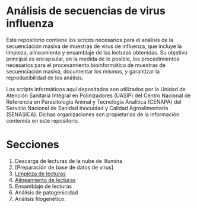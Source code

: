 # Análisis de secuencias de virus influenza
Este repositorio contiene los scripts necesarios para el análisis de la secuenciación masiva de muestras de virus de influenza, que incluye la limpieza, alineamiento y ensamblaje de las lecturas obtenidas. Su objetivo principal es encapsular, en la medida de lo posible, los procedimientos necesarios para el procesamiento bioinformático de muestras de secuenciación masiva, documentar los mismos, y garantizar la reproducibilidad de los análisis.  

Los scripts informáticos aquí depositados son utilizados por la Unidad de Atención Sanitaria Integral en Polinizadores (UASIP) del Centro Nacional de Referencia en Parasitología Animal y Tecnología Analítica (CENAPA) del Servicio Nacional de Sanidad Inocuidad y Calidad Agroalimentaria (SENASICA). Dichas organizaciones son propietarias de la información contenida en este repositorio.

# Secciones
1. Descarga de lecturas de la nube de Illumina
2. [Preparación de base de datos de virus]
3. [Limpieza de lecturas](https://github.com/Procedimientos-UASIP/analisis_influenza/blob/main/CONTENT/03_limpieza_lecturas.md)
4. [Alineamiento de lecturas](https://github.com/Procedimientos-UASIP/analisis_influenza/blob/main/CONTENT/04_alineamientos.md)
5. Ensamblaje de lecturas
6. Análisis de patogenicidad
7. Análisis filogenético.
